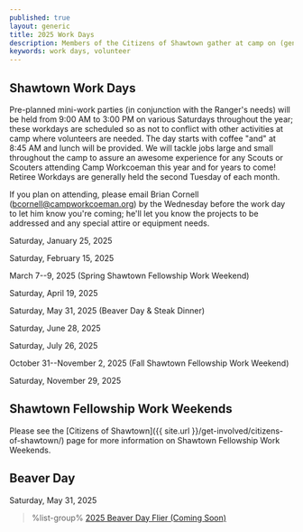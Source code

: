 ```yaml
---
published: true
layout: generic
title: 2025 Work Days
description: Members of the Citizens of Shawtown gather at camp on (generally) the fourth Saturday of each month to help the camp ranger with projects around camp. Your help is greatly appreciated!
keywords: work days, volunteer
---
```


## Shawtown Work Days

Pre-planned mini-work parties (in conjunction with the Ranger's needs) will be held from 9:00 AM to 3:00 PM on various Saturdays throughout the year; these workdays are scheduled so as not to conflict with other activities at camp where volunteers are needed. The day starts with coffee "and" at 8:45 AM and lunch will be provided. We will tackle jobs large and small throughout the camp to assure an awesome experience for any Scouts or Scouters attending Camp Workcoeman this year and for years to come! Retiree Workdays are generally held the second Tuesday of each month.

If you plan on attending, please email Brian Cornell ([bcornell@campworkcoeman.org](mailto:bcornell@campworkcoeman.org)) by the Wednesday before the work day to let him know you're coming; he'll let you know the projects to be addressed and any special attire or equipment needs.

Saturday, January 25, 2025

Saturday, February 15, 2025

March 7--9, 2025 (Spring Shawtown Fellowship Work Weekend)

Saturday, April 19, 2025

Saturday, May 31, 2025 (Beaver Day & Steak Dinner)

Saturday, June 28, 2025

Saturday, July 26, 2025

October 31--November 2, 2025 (Fall Shawtown Fellowship Work Weekend)

Saturday, November 29, 2025

## Shawtown Fellowship Work Weekends

Please see the [Citizens of Shawtown]({{ site.url }}/get-involved/citizens-of-shawtown/) page for more information on Shawtown Fellowship Work Weekends.

## Beaver Day

Saturday, May 31, 2025

> %list-group%
> <a href="{{ site.url }}/#" class="list-group-item">2025 Beaver Day Flier (Coming Soon)</a>
